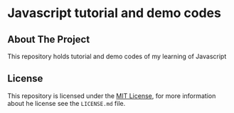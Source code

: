 # Javascript tutorial and demo codes

## About The Project

This repository holds tutorial and demo codes of my learning of Javascript

## License

This repository is licensed under the [MIT License](https://opensource.org/licenses/MIT), for more information about he license see the `LICENSE.md` file.
